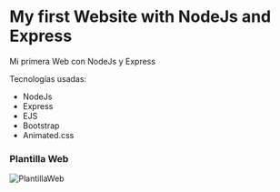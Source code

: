 # My first Website with NodeJs and Express
Mi primera Web con NodeJs y Express

Tecnologías usadas:

- NodeJs
- Express
- EJS
- Bootstrap
- Animated.css



### Plantilla Web

![PlantillaWeb](/home/mariobalrod/Desktop/node-first-web/docs/PlantillaWeb.png)

